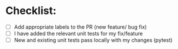 # Checklist:
- [ ] Add appropriate labels to the PR (new feature/ bug fix)
- [ ] I have added the relevant unit tests for my fix/feature
- [ ] New and existing unit tests pass locally with my changes (pytest)
